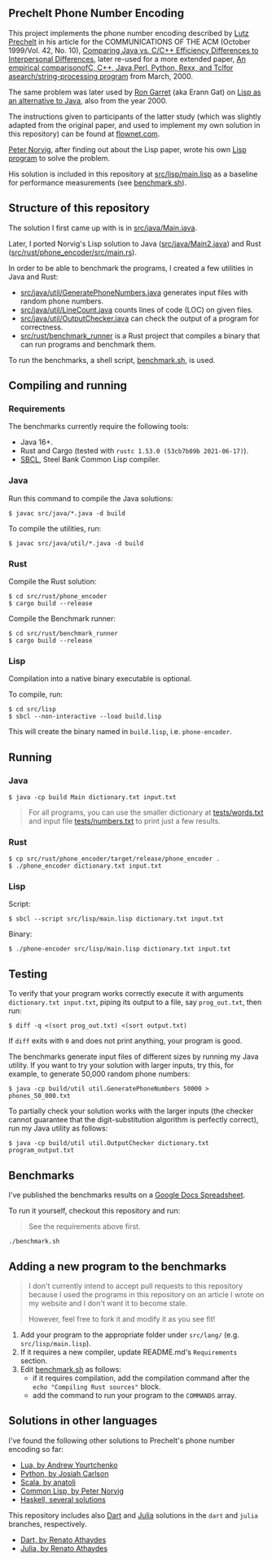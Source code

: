 ## Prechelt Phone Number Encoding

This project implements the phone number encoding described by [Lutz Prechelt](https://twitter.com/prechelt)
in his article for the COMMUNICATIONS OF THE ACM (October 1999/Vol. 42, No. 10), [Comparing Java vs. C/C++ Efficiency Differences to Interpersonal Differences](https://www.ebhakt.info/dl/Comparejavaandc_D9F7/compare_java_c.pdf),
later re-used for a more extended paper, [An empirical comparisonofC, C++, Java,Perl, Python, Rexx, and Tclfor asearch/string-processing program](http://page.mi.fu-berlin.de/prechelt/Biblio/jccpprtTR.pdf)
from March, 2000.

The same problem was later used by [Ron Garret](https://flownet.com/ron/) (aka Erann Gat) on
[Lisp as an alternative to Java](https://flownet.com/ron/papers/lisp-java/lisp-java.pdf), also from the year 2000.

The instructions given to participants of the latter study (which was slightly adapted from the original paper,
and used to implement my own solution in this repository) can be found at
[flownet.com](https://flownet.com/ron/papers/lisp-java/instructions.html).

[Peter Norvig](https://norvig.com/), after finding out about the Lisp paper, wrote his own
[Lisp program](http://www.norvig.com/java-lisp.html) to solve the problem.

His solution is included in this repository at [src/lisp/main.lisp](src/lisp/main.lisp) as a baseline for performance
measurements (see [benchmark.sh](benchmark.sh)).

## Structure of this repository

The solution I first came up with is in [src/java/Main.java](src/java/Main.java).

Later, I ported Norvig's Lisp solution to Java ([src/java/Main2.java](src/java/Main2.java))
and Rust ([src/rust/phone_encoder/src/main.rs](src/rust/phone_encoder/src/main.rs)).

In order to be able to benchmark the programs, I created a few utilities in Java and Rust:

* [src/java/util/GeneratePhoneNumbers.java](src/java/util/GeneratePhoneNumbers.java) generates input files with random phone numbers.
* [src/java/util/LineCount.java](src/java/util/LineCount.java) counts lines of code (LOC) on given files.
* [src/java/util/OutputChecker.java](src/java/util/OutputChecker.java) can check the output of a program for correctness.
* [src/rust/benchmark_runner](src/rust/benchmark_runner) is a Rust project that compiles a binary that can run programs and benchmark them.

To run the benchmarks, a shell script, [benchmark.sh](benchmark.sh), is used.

## Compiling and running

### Requirements

The benchmarks currently require the following tools:

* Java 16+.
* Rust and Cargo (tested with `rustc 1.53.0 (53cb7b09b 2021-06-17)`).
* [SBCL](https://lisp-lang.org/learn/getting-started/), Steel Bank Common Lisp compiler.

### Java

Run this command to compile the Java solutions:

```
$ javac src/java/*.java -d build
```

To compile the utilities, run:

```
$ javac src/java/util/*.java -d build
```

### Rust

Compile the Rust solution:

```
$ cd src/rust/phone_encoder
$ cargo build --release
```

Compile the Benchmark runner:

```
$ cd src/rust/benchmark_runner
$ cargo build --release
```

### Lisp

Compilation into a native binary executable is optional.

To compile, run:

```
$ cd src/lisp
$ sbcl --non-interactive --load build.lisp
```

This will create the binary named in `build.lisp`, i.e. `phone-encoder`.

## Running

### Java

```
$ java -cp build Main dictionary.txt input.txt
```

> For all programs, you can use the smaller dictionary at [tests/words.txt](tests/words.txt)
> and input file [tests/numbers.txt](tests/numbers.txt) to print just a few results.

### Rust

```
$ cp src/rust/phone_encoder/target/release/phone_encoder .
$ ./phone_encoder dictionary.txt input.txt
```

### Lisp

Script:

```
$ sbcl --script src/lisp/main.lisp dictionary.txt input.txt
```

Binary:

```
$ ./phone-encoder src/lisp/main.lisp dictionary.txt input.txt
```

## Testing

To verify that your program works correctly execute it with arguments `dictionary.txt input.txt`, piping its output
to a file, say `prog_out.txt`, then run:

```
$ diff -q <(sort prog_out.txt) <(sort output.txt)
```

If `diff` exits with `0` and does not print anything, your program is good.

The benchmarks generate input files of different sizes by running my Java utility. If you want to try your solution
with larger inputs, try this, for example, to generate 50,000 random phone numbers:

```
$ java -cp build/util util.GeneratePhoneNumbers 50000 > phones_50_000.txt
```

To partially check your solution works with the larger inputs
(the checker cannot guarantee that the digit-substitution algorithm is perfectly correct),
run my Java utility as follows:

```
$ java -cp build/util util.OutputChecker dictionary.txt program_output.txt
```

## Benchmarks

I've published the benchmarks results on a [Google Docs Spreadsheet](https://docs.google.com/spreadsheets/d/14MFvpFaJ49XIA8K1coFLvsnIkpEQBbkOZbtTYujvatA/edit?usp=sharing).

To run it yourself, checkout this repository and run:

> See the requirements above first.

```
./benchmark.sh
```

## Adding a new program to the benchmarks

> I don't currently intend to accept pull requests to this repository because I used the programs in this repository on
> an article I wrote on my website and I don't want it to become stale.
>
> However, feel free to fork it and modify it as you see fit!

1. Add your program to the appropriate folder under `src/lang/` (e.g. `src/lisp/main.lisp`).
2. If it requires a new compiler, update README.md's `Requirements` section.
3. Edit [benchmark.sh](benchmark.sh) as follows:
    * if it requires compilation, add the compilation command after the `echo "Compiling Rust sources"` block.
    * add the command to run your program to the `COMMANDS` array.
   

## Solutions in other languages

I've found the following other solutions to Prechelt's phone number encoding so far:

* [Lua, by Andrew Yourtchenko](https://gist.github.com/ayourtch/752460)
* [Python, by Josiah Carlson](https://gist.github.com/josiahcarlson/752208)
* [Scala, by anatoli](https://github.com/tolks/scala-test-drive/blob/master/Matcher.scala)
* [Common Lisp, by Peter Norvig](http://www.norvig.com/java-lisp.html)
* [Haskell, several solutions](https://wiki.haskell.org/Phone_number)

This repository includes also [Dart](https://dart.dev/) and [Julia](https://julialang.org/) solutions in the
`dart` and `julia` branches, respectively.

* [Dart, by Renato Athaydes](https://github.com/renatoathaydes/prechelt-phone-number-encoding/blob/dart/src/dart/phone-encoder/bin/phone_encoder.dart)
* [Julia, by Renato Athaydes](https://github.com/renatoathaydes/prechelt-phone-number-encoding/blob/julia/src/julia/phone_encoder.jl)
